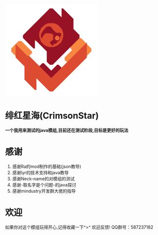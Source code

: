<img alt="Logo" height="300" width="300" src="assets/icon.png"/>

# 绯红星海(CrimsonStar)
**一个我用来测试的java模组,目前还在测试阶段,目标是更好的玩法**

# 感谢
1. 感谢Ra的mod制作的基础(json教导)
2. 感谢lyr的技术支持和java教导
3. 感谢Neck-name的对模组的测试
4. 感谢-取名字是个问题-的java探讨
5. 感谢mindustry开发群大佬的指导

# 欢迎
如果你对这个模组玩得开心,记得收藏一下^>^
欢迎反馈!
QQ群号：587237182